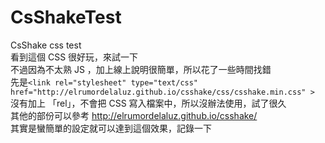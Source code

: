 # CsShakeTest
CsShake css test  
看到這個 CSS 很好玩，來試一下  
不過因為不太熟 JS ，加上線上說明很簡單，所以花了一些時間找錯  
先是`<link rel="stylesheet" type="text/css" href="http://elrumordelaluz.github.io/csshake/css/csshake.min.css" >`  
沒有加上 「rel」，不會把 CSS 寫入檔案中，所以沒辦法使用，試了很久  
其他的部份可以參考 http://elrumordelaluz.github.io/csshake/  
其實是蠻簡單的設定就可以達到這個效果，記錄一下
